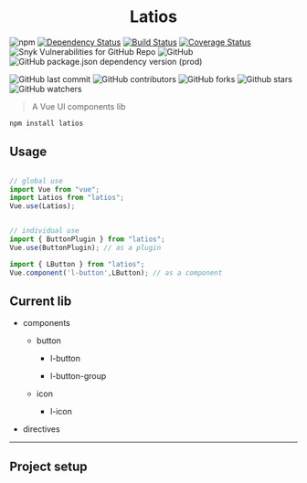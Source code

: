 <h1 align="center">Latios</h1>

![npm][npm version url]
[![Dependency Status][dependencies]][dependencies url]
[![Build Status][travis build]][travis build url]
[![Coverage Status][coveralls]][coveralls url]
![Snyk Vulnerabilities for GitHub Repo][vulnerabilities url]
![GitHub][github licence url]
![GitHub package.json dependency version (prod)][vue version url]



![GitHub last commit][last commit url]
![GitHub contributors][contributors url]
![GitHub forks][forks url]
![Github stars][stars url]
![GitHub watchers][watchers url]

> A Vue UI components lib

```bash
npm install latios
```

## Usage

```javascript

// global use
import Vue from "vue";
import Latios from "latios";
Vue.use(Latios);


// individual use
import { ButtonPlugin } from "latios";
Vue.use(ButtonPlugin); // as a plugin

import { LButton } from "latios";
Vue.component('l-button',LButton); // as a component

```



## Current lib

* components
  
  * button
    
    * l-button
    
    * l-button-group
  
  * icon
    
    * l-icon

* directives



---

## Project setup

[npm version url]:https://img.shields.io/npm/v/latios.svg
[dependencies]:https://david-dm.org/oGsLP/latios.svg?theme=shields.io
[dependencies url]:https://david-dm.org/oGsLP/latios
[travis build]:https://travis-ci.com/oGsLP/latios.svg?branch=master
[travis build url]:https://travis-ci.com/oGsLP/latios
[coveralls]:https://coveralls.io/repos/github/oGsLP/latios/badge.svg?branch=master
[coveralls url]:https://coveralls.io/github/oGsLP/latios?branch=master

[vulnerabilities url]:https://img.shields.io/snyk/vulnerabilities/github/oGsLP/latios.svg
[github licence url]:https://img.shields.io/github/license/oGsLP/latios.svg
[package.json version url]:https://img.shields.io/github/package-json/v/oGsLP/latios.svg
[vue version url]:https://img.shields.io/github/package-json/dependency-version/oGsLP/latios/vue.svg


[last commit url]:https://img.shields.io/github/last-commit/oGsLP/latios.svg
[contributors url]:https://img.shields.io/github/contributors/oGsLP/latios.svg
[stars url]:https://img.shields.io/github/stars/oGsLP/latios.svg?style=social
[forks url]:https://img.shields.io/github/forks/oGsLP/latios.svg?style=social
[watchers url]:https://img.shields.io/github/watchers/oGsLP/latios.svg?style=social
